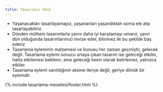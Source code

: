 ```yaml
---
title: Tasarımın Yönü
---
```


- Yaşanacakları tasarlayamayız, yaşananları yaşandıktan sonra ele alıp
  tasarlayabiliriz
- Dünden mülhem tasarımlarla yarını daha iyi karşılamayı umarız, yarın dün
  olduğunda tasarımlarımızı revize eder, bilinmez ile bu şekilde baş ederiz
- Tasarlama eyleminin malzemesi ve konusu her zaman geçmiştir, gelecek
  değil. Tasarlama eylemi sonucu ortaya çıkan tasarım ise geleceği
  etkiler, hatta etkilemesi beklenir, ama geleceği kesin olarak belirlemez,
  yalnızca etkiler.
- Tasarlama eylemi sanıldığının aksine ileriye değil, geriye dönük bir
  eylemdir.

{% include tasarlama-meselesi/footer.html %}

